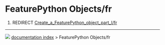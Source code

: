 # FeaturePython Objects/fr
1.  REDIRECT [Create_a\_FeaturePython_object_part_I/fr](Create_a_FeaturePython_object_part_I/fr.md)



---
![](images/Button_right.svg) [documentation index](../README.md) > FeaturePython Objects/fr
